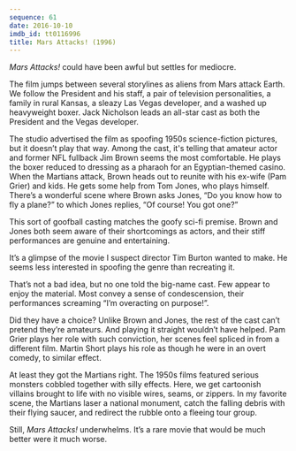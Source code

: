```yaml
---
sequence: 61
date: 2016-10-10
imdb_id: tt0116996
title: Mars Attacks! (1996)
---
```


_Mars Attacks!_ could have been awful but settles for mediocre.

The film jumps between several storylines as aliens from Mars attack Earth. We follow the President and his staff, a pair of television personalities, a family in rural Kansas, a sleazy Las Vegas developer, and a washed up heavyweight boxer. Jack Nicholson leads an all-star cast as both the President and the Vegas developer.

The studio advertised the film as spoofing 1950s science-fiction pictures, but it doesn’t play that way. Among the cast, it's telling that amateur actor and former NFL fullback Jim Brown seems the most comfortable. He plays the boxer reduced to dressing as a pharaoh for an Egyptian-themed casino. When the Martians attack, Brown heads out to reunite with his ex-wife (Pam Grier) and kids. He gets some help from Tom Jones, who plays himself. There’s a wonderful scene where Brown asks Jones, “Do you know how to fly a plane?” to which Jones replies, “Of course! You got one?”

This sort of goofball casting matches the goofy sci-fi premise.  Brown and Jones both seem aware of their shortcomings as actors, and their stiff performances are genuine and entertaining.

It’s a glimpse of the movie I suspect director Tim Burton wanted to make. He seems less interested in spoofing the genre than recreating it.

That’s not a bad idea, but no one told the big-name cast. Few appear to enjoy the material. Most convey a sense of condescension, their performances screaming “I’m overacting on purpose!”.

Did they have a choice? Unlike Brown and Jones, the rest of the cast can’t pretend they’re amateurs. And playing it straight wouldn’t have helped. Pam Grier plays her role with such conviction, her scenes feel spliced in from a different film. Martin Short plays his role as though he were in an overt comedy, to similar effect.

At least they got the Martians right. The 1950s films featured serious monsters cobbled together with silly effects. Here, we get cartoonish villains brought to life with no visible wires, seams, or zippers. In my favorite scene, the Martians laser a national monument, catch the falling debris with their flying saucer, and redirect the rubble onto a fleeing tour group.

Still, _Mars Attacks!_ underwhelms. It’s a rare movie that would be much better were it much worse.